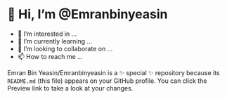 # 👋 Hi, I’m @Emranbinyeasin
- 👀 I’m interested in ...
- 🌱 I’m currently learning ...
- 💞️ I’m looking to collaborate on ...
- 📫 How to reach me ...

Emran Bin Yeasin/Emranbinyeasin is a ✨ special ✨ repository because its `README.md` (this file) appears on your GitHub profile.
You can click the Preview link to take a look at your changes.
